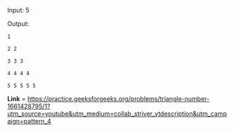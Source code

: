 Input: 5

Output:
```
1

2 2 

3 3 3 

4 4 4 4 

5 5 5 5 5
```
**Link** = https://practice.geeksforgeeks.org/problems/triangle-number-1661428795/1?utm_source=youtube&utm_medium=collab_striver_ytdescription&utm_campaign=pattern_4